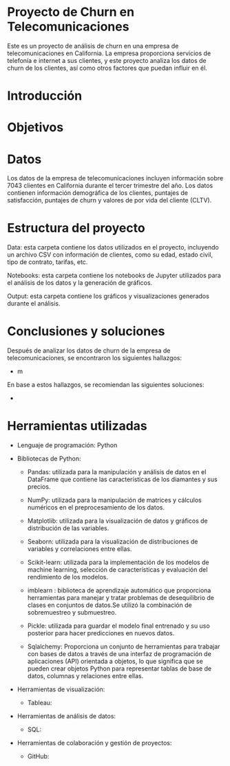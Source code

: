 # Proyecto de Churn en Telecomunicaciones
Este es un proyecto de análisis de churn en una empresa de telecomunicaciones en California. La empresa proporciona servicios de telefonía e internet a sus clientes, y este proyecto analiza los datos de churn de los clientes, así como otros factores que puedan influir en él. 

# Introducción 
# Objetivos 
# Datos

Los datos de la empresa de telecomunicaciones incluyen información sobre 7043 clientes en California durante el tercer trimestre del año. Los datos contienen información demográfica de los clientes, puntajes de satisfacción, puntajes de churn y valores de por vida del cliente (CLTV).

# Estructura del proyecto
Data: esta carpeta contiene los datos utilizados en el proyecto, incluyendo un archivo CSV con información de clientes, como su edad, estado civil, tipo de contrato, tarifas, etc.

Notebooks: esta carpeta contiene los notebooks de Jupyter utilizados para el análisis de los datos y la generación de gráficos.

Output: esta carpeta contiene los gráficos y visualizaciones generados durante el análisis.

# Conclusiones y soluciones

Después de analizar los datos de churn de la empresa de telecomunicaciones, se encontraron los siguientes hallazgos:

- m

En base a estos hallazgos, se recomiendan las siguientes soluciones:

- 

# Herramientas utilizadas
- Lenguaje de programación: Python

- Bibliotecas de Python:
    - Pandas: utilizada para la manipulación y análisis de datos en el DataFrame que contiene las características de los diamantes y sus precios.

    - NumPy: utilizada para la manipulación de matrices y cálculos numéricos en el preprocesamiento de los datos.

    - Matplotlib: utilizada para la visualización de datos y gráficos de distribución de las variables.

    - Seaborn: utilizada para la visualización de distribuciones de variables y correlaciones entre ellas.

    - Scikit-learn: utilizada para la implementación de los modelos de machine learning, selección de características y evaluación del rendimiento de los modelos.

    - imblearn : biblioteca de aprendizaje automático que proporciona herramientas para manejar y tratar problemas de desequilibrio de clases en conjuntos de datos.Se utilizó la combinación de sobremuestreo y  submuestreo. 

    - Pickle: utilizada para guardar el modelo final entrenado y su uso posterior para hacer predicciones en nuevos datos.
    - Sqlalchemy: Proporciona un conjunto de herramientas para trabajar con bases de datos a través de una interfaz de programación de aplicaciones (API) orientada a objetos, lo que significa que se pueden crear objetos Python para representar tablas de base de datos, columnas y relaciones entre ellas. 

- Herramientas de visualización: 
    -  Tableau: 
- Herramientas de análisis de datos: 
    - SQL: 
- Herramientas de colaboración y gestión de proyectos: 
    - GitHub: 
